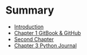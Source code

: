 # Summary

* [Introduction](README.md)
* [Chapter 1 GitBook & GitHub](chapter1.md)
* [Second Chapter](chapter2.md)
* [Chapter 3 Python Journal](chapter3.md)

